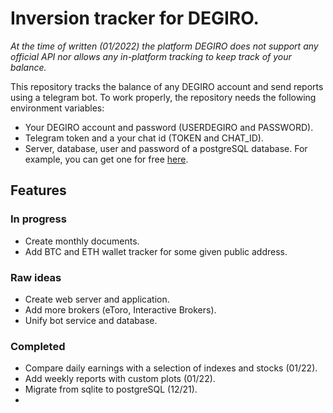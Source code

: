 # Inversion tracker for DEGIRO.

*At the time of written (01/2022) the platform DEGIRO does not support any official API nor allows any in-platform tracking to keep track of your balance.*

This repository tracks the balance of any DEGIRO account and send reports using a telegram bot. To work properly, the repository needs the following environment variables:

* Your DEGIRO account and password (USERDEGIRO and PASSWORD).
* Telegram token and a your chat id (TOKEN and CHAT_ID).
* Server, database, user and password of a postgreSQL database. For example, you can get one for free [here](https://www.elephantsql.com/).

## Features

### In progress
* Create monthly documents.
* Add BTC and ETH wallet tracker for some given public address.

### Raw ideas
* Create web server and application.
* Add more brokers (eToro, Interactive Brokers).
* Unify bot service and database.

### Completed
* Compare daily earnings with a selection of indexes and stocks (01/22).
* Add weekly reports with custom plots (01/22).
* Migrate from sqlite to postgreSQL (12/21).
* 

